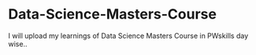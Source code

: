 # Data-Science-Masters-Course
I will upload my learnings of Data Science Masters Course in PWskills day wise..
